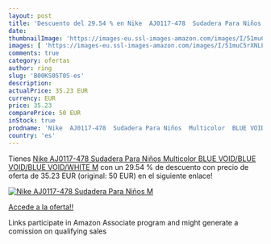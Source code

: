 ```yaml
---
layout: post
title: 'Descuento del 29.54 % en Nike  AJ0117-478  Sudadera Para Niños  M'
date: 
thumbnailImage: 'https://images-eu.ssl-images-amazon.com/images/I/51muC5rXNLL._SL200_.jpg'
images: [ 'https://images-eu.ssl-images-amazon.com/images/I/51muC5rXNLL._SL200_.jpg' ]
comments: true
category: ofertas
author: ring
slug: 'B00KS05T0S-es'
description:
actualPrice: 35.23 EUR
currency: EUR
price: 35.23
comparePrice: 50 EUR
inStock: true
prodname: 'Nike  AJ0117-478  Sudadera Para Niños  Multicolor  BLUE VOID/BLUE VOID/BLUE VOID/WHITE   M'
country: 'es'
---
```


Tienes [Nike  AJ0117-478  Sudadera Para Niños  Multicolor  BLUE VOID/BLUE VOID/BLUE VOID/WHITE   M](https://www.amazon.es/dp/B00KS05T0S/?tag=tolees-21) con un 29.54 % de descuento con precio de oferta de 35.23 EUR (original: 50 EUR) en el siguiente enlace!

[![Nike  AJ0117-478  Sudadera Para Niños  M](https://images-eu.ssl-images-amazon.com/images/I/51muC5rXNLL._SL200_.jpg)](https://www.amazon.es/dp/B00KS05T0S/?tag=tolees-21)

[Accede a la oferta!!](https://www.amazon.es/dp/B00KS05T0S/?tag=tolees-21)

Links participate in Amazon Associate program and might generate a comission on qualifying sales


